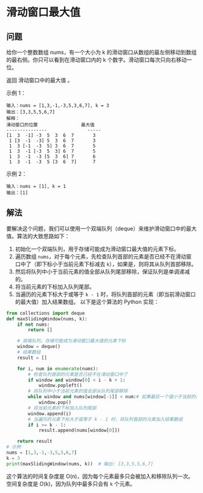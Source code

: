 # 滑动窗口最大值
## 问题
给你一个整数数组 nums，有一个大小为 k 的滑动窗口从数组的最左侧移动到数组的最右侧。你只可以看到在滑动窗口内的 k 个数字。滑动窗口每次只向右移动一位。

返回 滑动窗口中的最大值 。

示例 1：
```
输入：nums = [1,3,-1,-3,5,3,6,7], k = 3
输出：[3,3,5,5,6,7]
解释：
滑动窗口的位置                最大值
---------------               -----
[1  3  -1] -3  5  3  6  7       3
 1 [3  -1  -3] 5  3  6  7       3
 1  3 [-1  -3  5] 3  6  7       5
 1  3  -1 [-3  5  3] 6  7       5
 1  3  -1  -3 [5  3  6] 7       6
 1  3  -1  -3  5 [3  6  7]      7
```
示例 2：
```
输入：nums = [1], k = 1
输出：[1]
```
## 解法
要解决这个问题，我们可以使用一个双端队列（deque）来维护滑动窗口中的最大值。算法的大致思路如下：
1. 初始化一个双端队列，用于存储可能成为滑动窗口最大值的元素下标。
2. 遍历数组 `nums`，对于每个元素，先检查队列首部的元素是否已经不在滑动窗口中了（即下标小于当前元素下标减去 `k`），如果是，则将其从队列首部移除。
3. 然后将队列中小于当前元素的值全部从队列尾部移除，保证队列是单调递减的。
4. 将当前元素的下标加入队列尾部。
5. 当遍历的元素下标大于或等于 `k - 1` 时，将队列首部的元素（即当前滑动窗口的最大值）加入结果数组。
以下是这个算法的 Python 实现：
```python
from collections import deque
def maxSlidingWindow(nums, k):
    if not nums:
        return []

    # 双端队列，存储可能成为滑动窗口最大值的元素下标
    window = deque()
    # 结果数组
    result = []

    for i, num in enumerate(nums):
        # 检查队列首部的元素是否已经不在滑动窗口中了
        if window and window[0] < i - k + 1:
            window.popleft()
        # 将队列中小于当前元素的值全部从队列尾部移除
        while window and nums[window[-1]] < num:# 如果最后一个值小于当前的值，就会移除，所以剩下的值都是大于等于num的值；如果最大值不在0位置，则最大值会将之前的值都删掉，因此，为0位置的就是最大值。
            window.pop()
        # 将当前元素的下标加入队列尾部
        window.append(i)
        # 当遍历的元素下标大于或等于 k - 1 时，将队列首部的元素加入结果数组
        if i >= k - 1:
            result.append(nums[window[0]])

    return result
# 示例
nums = [1,3,-1,-3,5,3,6,7]
k = 3
print(maxSlidingWindow(nums, k))  # 输出: [3,3,5,5,6,7]
```
这个算法的时间复杂度是 O(n)，因为每个元素最多只会被加入和移除队列一次。空间复杂度是 O(k)，因为队列中最多只会有 `k` 个元素。

